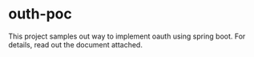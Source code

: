 # outh-poc
This project samples out way to implement oauth using spring boot. For details, read out the document attached.
